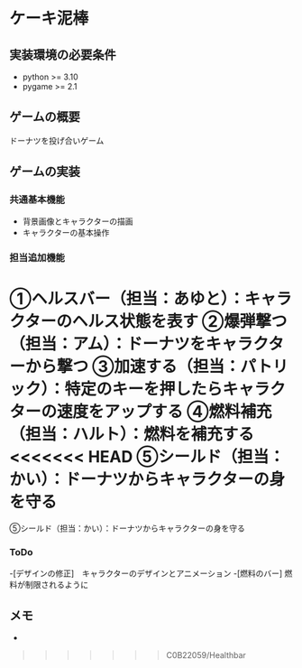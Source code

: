 # ケーキ泥棒

## 実装環境の必要条件
* python >= 3.10
* pygame >= 2.1

## ゲームの概要
ドーナツを投げ合いゲーム

## ゲームの実装
### 共通基本機能
* 背景画像とキャラクターの描画
* キャラクターの基本操作

### 担当追加機能
①ヘルスバー（担当：あゆと）：キャラクターのヘルス状態を表す
②爆弾撃つ（担当：アム）：ドーナツをキャラクターから撃つ
③加速する（担当：パトリック）：特定のキーを押したらキャラクターの速度をアップする
④燃料補充（担当：ハルト）：燃料を補充する
<<<<<<< HEAD
⑤シールド（担当：かい）：ドーナツからキャラクターの身を守る
=======
⑤シールド（担当：かい）：ドーナツからキャラクターの身を守る

### ToDo
-[デザインの修正]　キャラクターのデザインとアニメーション
-[燃料のバー] 燃料が制限されるように

## メモ
*
>>>>>>> C0B22059/Healthbar
